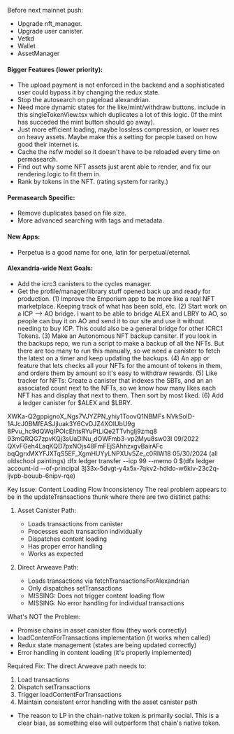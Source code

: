 Before next mainnet push:
- Upgrade nft_manager.
- Upgrade user canister.
- Vetkd
- Wallet
- AssetManager



#### Bigger Features (lower priority):
- The upload payment is not enforced in the backend and a sophisticated user could bypass it by changing the redux state.
- Stop the autosearch on pageload alexandrian.
- Need more dynamic states for the like/mint/withdraw buttons. include in this singleTokenView.tsx which duplicates a lot of this logic. (If the mint has succeded the mint button should go away).
- Just more efficient loading, maybe lossless compression, or lower res on heavy assets. Maybe make this a setting for people based on how good their internet is.
- Cache the nsfw model so it doesn't have to be reloaded every time on permasearch.
- Find out why some NFT assets just arent able to render, and fix our rendering logic to fit them in.
- Rank by tokens in the NFT. (rating system for rarity.)

#### Permasearch Specific:

- Remove duplicates based on file size.
- More advanced searching with tags and metadata.


#### New Apps:
- Perpetua is a good name for one, latin for perpetual/eternal.





#### Alexandria-wide Next Goals: 
- Add the icrc3 canisters to the cycles manager.
- Get the profile/manager/library stuff opened back up and ready for production.
(1) Improve the Emporium app to be more like a real NFT marketplace. Keeping track of what has been sold, etc.
(2) Start work on a ICP --> AO bridge. I want to be able to bridge ALEX and LBRY to AO, so people can buy it on AO and send it to our site and use it without needing to buy ICP. This could also be a general bridge for other ICRC1 Tokens.
(3) Make an Autonomous NFT backup cansiter. If you look in the backups repo, we run a script to make a backup of all the NFTs. But there are too many to run this manually, so we need a canister to fetch the latest on a timer and keep updating the backups.
(4) An app or feature that lets checks all your NFTs for the amount of tokens in them, and orders them by amount so it's easy to withdraw rewards.
(5) Like tracker for NFTs: Create a canister that indexes the SBTs, and an an associated count next to the NFTs, so we know how many likes each NFT has and display that next to them. Then sort by most liked.
(6) Add a ledger canister for $ALEX and $LBRY.














XWKa-Q2gppignoX_Ngs7VJYZPN_yhiy1ToovQ1NBMFs
NVkSolD-1AJcJ0BMfEASJjIuak3Y6CvDJZ4XOIUbU9g
8Pvu_hc9dQWqIPOIcEhtsRYuPtLiQe2TTvhgIj9zmq8
93mQRQG7zpvKQj3sUaDlNu_dOWFmb3-vp2Myu8sw03I 09/2022
QXvFGeh4LaqKQD7pxNOjs48FmFEjSAhhzxgvBairAFc
bqQgrxMXYFJXTqS5EF_XgmHUYyLNPXUv5Ze_c0RlW18 05/30/2024 (all oldschool paintings)
dfx ledger transfer --icp 99 --memo 0 $(dfx ledger account-id --of-principal 3j33x-5dvgt-y4x5x-7qkv2-hdldo-w6klv-23c2q-ljvpb-bouub-6nipv-rqe)





Key Issue: Content Loading Flow Inconsistency
The real problem appears to be in the updateTransactions thunk where there are two distinct paths:

1. Asset Canister Path:
   - Loads transactions from canister
   - Processes each transaction individually
   - Dispatches content loading
   - Has proper error handling
   - Works as expected

2. Direct Arweave Path:
   - Loads transactions via fetchTransactionsForAlexandrian
   - Only dispatches setTransactions
   - MISSING: Does not trigger content loading flow
   - MISSING: No error handling for individual transactions

What's NOT the Problem:
- Promise chains in asset canister flow (they work correctly)
- loadContentForTransactions implementation (it works when called)
- Redux state management (states are being updated correctly)
- Error handling in content loading (it's properly implemented)

Required Fix:
The direct Arweave path needs to:
1. Load transactions
2. Dispatch setTransactions
3. Trigger loadContentForTransactions
4. Maintain consistent error handling with the asset canister path









- The reason to LP in the chain-native token is primarily social. This is a clear bias, as something else will outperform that chain's native token.
